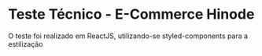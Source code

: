 # Teste Técnico - E-Commerce Hinode

O teste foi realizado em ReactJS, utilizando-se styled-components para a estilização